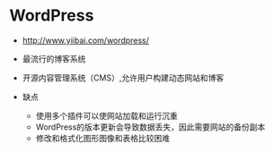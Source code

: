 # WordPress

- <http://www.yiibai.com/wordpress/>
- 最流行的博客系统
- 开源内容管理系统（CMS）,允许用户构建动态网站和博客
- 缺点

  - 使用多个插件可以使网站加载和运行沉重
  - WordPress的版本更新会导致数据丢失，因此需要网站的备份副本
  - 修改和格式化图形图像和表格比较困难
